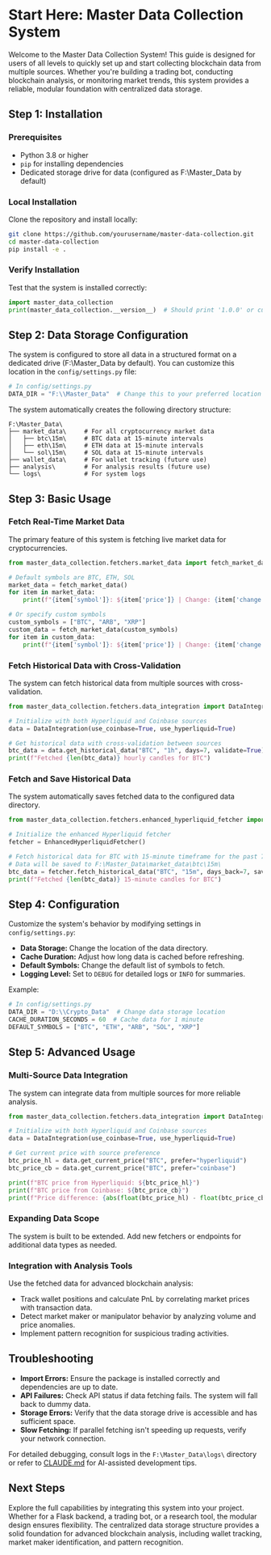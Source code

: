 # Start Here: Master Data Collection System

Welcome to the Master Data Collection System! This guide is designed for users of all levels to quickly set up and start collecting blockchain data from multiple sources. Whether you're building a trading bot, conducting blockchain analysis, or monitoring market trends, this system provides a reliable, modular foundation with centralized data storage.

## Step 1: Installation

### Prerequisites
- Python 3.8 or higher
- `pip` for installing dependencies
- Dedicated storage drive for data (configured as F:\Master_Data by default)

### Local Installation
Clone the repository and install locally:
```bash
git clone https://github.com/yourusername/master-data-collection.git
cd master-data-collection
pip install -e .
```

### Verify Installation
Test that the system is installed correctly:
```python
import master_data_collection
print(master_data_collection.__version__)  # Should print '1.0.0' or current version
```

## Step 2: Data Storage Configuration

The system is configured to store all data in a structured format on a dedicated drive (F:\Master_Data by default). You can customize this location in the `config/settings.py` file:

```python
# In config/settings.py
DATA_DIR = "F:\\Master_Data"  # Change this to your preferred location
```

The system automatically creates the following directory structure:

```
F:\Master_Data\
├── market_data\     # For all cryptocurrency market data
│   ├── btc\15m\     # BTC data at 15-minute intervals
│   ├── eth\15m\     # ETH data at 15-minute intervals
│   └── sol\15m\     # SOL data at 15-minute intervals
├── wallet_data\     # For wallet tracking (future use)
├── analysis\        # For analysis results (future use)
└── logs\            # For system logs
```

## Step 3: Basic Usage

### Fetch Real-Time Market Data
The primary feature of this system is fetching live market data for cryptocurrencies.

```python
from master_data_collection.fetchers.market_data import fetch_market_data

# Default symbols are BTC, ETH, SOL
market_data = fetch_market_data()
for item in market_data:
    print(f"{item['symbol']}: ${item['price']} | Change: {item['change']}% | Volume: {item['volume']}")

# Or specify custom symbols
custom_symbols = ["BTC", "ARB", "XRP"]
custom_data = fetch_market_data(custom_symbols)
for item in custom_data:
    print(f"{item['symbol']}: ${item['price']} | Change: {item['change']}% | Volume: {item['volume']}")
```

### Fetch Historical Data with Cross-Validation
The system can fetch historical data from multiple sources with cross-validation.

```python
from master_data_collection.fetchers.data_integration import DataIntegration

# Initialize with both Hyperliquid and Coinbase sources
data = DataIntegration(use_coinbase=True, use_hyperliquid=True)

# Get historical data with cross-validation between sources
btc_data = data.get_historical_data("BTC", "1h", days=7, validate=True)
print(f"Fetched {len(btc_data)} hourly candles for BTC")
```

### Fetch and Save Historical Data
The system automatically saves fetched data to the configured data directory.

```python
from master_data_collection.fetchers.enhanced_hyperliquid_fetcher import EnhancedHyperliquidFetcher

# Initialize the enhanced Hyperliquid fetcher
fetcher = EnhancedHyperliquidFetcher()

# Fetch historical data for BTC with 15-minute timeframe for the past 7 days
# Data will be saved to F:\Master_Data\market_data\btc\15m\
btc_data = fetcher.fetch_historical_data("BTC", "15m", days_back=7, save_csv=True)
print(f"Fetched {len(btc_data)} 15-minute candles for BTC")
```

## Step 4: Configuration

Customize the system's behavior by modifying settings in `config/settings.py`:
- **Data Storage:** Change the location of the data directory.
- **Cache Duration:** Adjust how long data is cached before refreshing.
- **Default Symbols:** Change the default list of symbols to fetch.
- **Logging Level:** Set to `DEBUG` for detailed logs or `INFO` for summaries.

Example:
```python
# In config/settings.py
DATA_DIR = "D:\\Crypto_Data"  # Change data storage location
CACHE_DURATION_SECONDS = 60  # Cache data for 1 minute
DEFAULT_SYMBOLS = ["BTC", "ETH", "ARB", "SOL", "XRP"]
```

## Step 5: Advanced Usage

### Multi-Source Data Integration
The system can integrate data from multiple sources for more reliable analysis.

```python
from master_data_collection.fetchers.data_integration import DataIntegration

# Initialize with both Hyperliquid and Coinbase sources
data = DataIntegration(use_coinbase=True, use_hyperliquid=True)

# Get current price with source preference
btc_price_hl = data.get_current_price("BTC", prefer="hyperliquid")
btc_price_cb = data.get_current_price("BTC", prefer="coinbase")

print(f"BTC price from Hyperliquid: ${btc_price_hl}")
print(f"BTC price from Coinbase: ${btc_price_cb}")
print(f"Price difference: {abs(float(btc_price_hl) - float(btc_price_cb)) / float(btc_price_hl) * 100:.2f}%")
```

### Expanding Data Scope
The system is built to be extended. Add new fetchers or endpoints for additional data types as needed.

### Integration with Analysis Tools
Use the fetched data for advanced blockchain analysis:
- Track wallet positions and calculate PnL by correlating market prices with transaction data.
- Detect market maker or manipulator behavior by analyzing volume and price anomalies.
- Implement pattern recognition for suspicious trading activities.

## Troubleshooting

- **Import Errors:** Ensure the package is installed correctly and dependencies are up to date.
- **API Failures:** Check API status if data fetching fails. The system will fall back to dummy data.
- **Storage Errors:** Verify that the data storage drive is accessible and has sufficient space.
- **Slow Fetching:** If parallel fetching isn't speeding up requests, verify your network connection.

For detailed debugging, consult logs in the `F:\Master_Data\logs\` directory or refer to [CLAUDE.md](CLAUDE.md) for AI-assisted development tips.

## Next Steps

Explore the full capabilities by integrating this system into your project. Whether for a Flask backend, a trading bot, or a research tool, the modular design ensures flexibility. The centralized data storage structure provides a solid foundation for advanced blockchain analysis, including wallet tracking, market maker identification, and pattern recognition.
